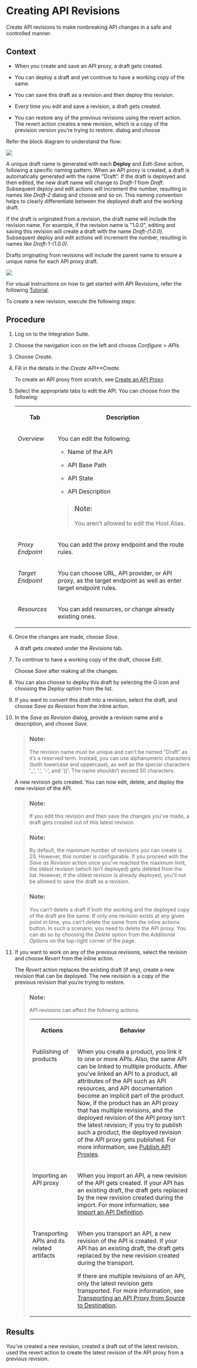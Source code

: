 <!-- loio0a0d7d41222e42e4834b30c89609f400 -->

<link rel="stylesheet" type="text/css" href="../css/sap-icons.css"/>

# Creating API Revisions

Create API revisions to make nonbreaking API changes in a safe and controlled manner.



## Context

-   When you create and save an API proxy, a draft gets created.

-   You can deploy a draft and yet continue to have a working copy of the same.

-   You can save this draft as a revision and then deploy this revision.

-   Every time you edit and save a revision, a draft gets created.

-   You can restore any of the previous revisions using the revert action. The revert action creates a new revision, which is a copy of the prevision version you’re trying to restore. dialog and choose


Refer the block diagram to understand the flow:

![](images/Revision_Flow_Diagram_a91e57d.png)

A unique draft name is generated with each **Deploy** and *Edit-Save* action, following a specific naming pattern. When an API proxy is created, a draft is automatically generated with the name "Draft". If the draft is deployed and then edited, the new draft name will change to *Draft-1* from *Draft*. Subsequent deploy and edit actions will increment the number, resulting in names like *Draft-2* dialog and choose and so on. This naming convention helps to clearly differentiate between the deployed draft and the working draft.



If the draft is originated from a revision, the draft name will include the revision name. For example, if the revision name is "1.0.0", editing and saving this revision will create a draft with the name *Draft-\(1.0.0\)*. Subsequent deploy and edit actions will increment the number, resulting in names like *Draft-1-\(1.0.0\)*.

Drafts originating from revisions will include the parent name to ensure a unique name for each API proxy draft.

![](images/Revision_Draft_c938fe2.png)

For visual instructions on how to get started with API Revisions, refer the following [Tutorial](https://developers.sap.com/tutorials/api-mgmt-revisioning.html).

To create a new revision, execute the following steps:



<a name="loio0a0d7d41222e42e4834b30c89609f400__steps_r3n_sj3_1yb"/>

## Procedure

1.  Log on to the Integration Suite.

2.  Choose the navigation icon on the left and choose *Configure* \> *APIs*.

3.  Choose *Create*.

4.  Fill in the details in the *Create API**Create*.

    To create an API proxy from scratch, see [Create an API Proxy](create-an-api-proxy-c0842d5.md).

5.  Select the appropriate tabs to edit the API. You can choose from the following:


    <table>
    <tr>
    <th valign="top">

    Tab
    
    </th>
    <th valign="top">

    Description
    
    </th>
    </tr>
    <tr>
    <td valign="top">
    
    *Overview* 
    
    </td>
    <td valign="top">
    
    You can edit the following:

    -   Name of the API

    -   API Base Path

    -   API State

    -   API Description


    > ### Note:  
    > You aren’t allowed to edit the Host Alias.


    
    </td>
    </tr>
    <tr>
    <td valign="top">
    
    *Proxy Endpoint* 
    
    </td>
    <td valign="top">
    
    You can add the proxy endpoint and the route rules.
    
    </td>
    </tr>
    <tr>
    <td valign="top">
    
    *Target Endpoint* 
    
    </td>
    <td valign="top">
    
    You can choose URL, API provider, or API proxy, as the target endpoint as well as enter target endpoint rules.
    
    </td>
    </tr>
    <tr>
    <td valign="top">
    
    *Resources* 
    
    </td>
    <td valign="top">
    
    You can add resources, or change already existing ones.
    
    </td>
    </tr>
    </table>
    
6.  Once the changes are made, choose *Save*.

    A draft gets created under the *Revisions* tab.

7.  To continue to have a working copy of the draft, choose *Edit*.

    Choose *Save* after making all the changes.

8.  You can also choose to deploy this draft by selecting the <span class="SAP-icons-V5"></span> icon and choosing the *Deploy* option from the list.

9.  If you want to convert this draft into a revision, select the draft, and choose *Save as Revision* from the inline action.

10. In the *Save as Revision* dialog, provide a revision name and a description, and choose *Save*.

    > ### Note:  
    > The revision name must be unique and can’t be named "Draft" as it’s a reserved term. Instead, you can use alphanumeric characters \(both lowercase and uppercase\), as well as the special characters '\_', '.', '-', and '\(\)'. The name shouldn’t exceed 50 characters.

    A new revision gets created. You can now edit, delete, and deploy the new revision of the API.

    > ### Note:  
    > If you edit this revision and then save the changes you've made, a draft gets created out of this latest revision.

    > ### Note:  
    > By default, the maximum number of revisions you can create is 20. However, this number is configurable. If you proceed with the *Save as Revision* action once you've reached the maximum limit, the oldest revision \(which isn’t deployed\) gets deleted from the list. However, if the oldest revision is already deployed, you'll not be allowed to save the draft as a revision.

    > ### Note:  
    > You can’t delete a draft if both the working and the deployed copy of the draft are the same. If only one revision exists at any given point in time, you can’t delete the same from the inline actions button. In such a scenario, you need to delete the API proxy. You can do so by choosing the *Delete* option from the *Additional Options* on the top-right corner of the page.

11. If you want to work on any of the previous revisions, select the revision and choose *Revert* from the inline action.

    The *Revert* action replaces the existing draft \(if any\), create a new revision that can be deployed. The new revision is a copy of the previous revision that you’re trying to restore.

    > ### Note:  
    > API revisions can affect the following actions:
    > 
    > 
    > <table>
    > <tr>
    > <th valign="top">
    > 
    > Actions
    > 
    > </th>
    > <th valign="top">
    > 
    > Behavior
    > 
    > </th>
    > </tr>
    > <tr>
    > <td valign="top">
    > 
    > Publishing of products
    > 
    > </td>
    > <td valign="top">
    > 
    > When you create a product, you link it to one or more APIs. Also, the same API can be linked to multiple products. After you’ve linked an API to a product, all attributes of the API such as API resources, and API documentation become an implicit part of the product. Now, if the product has an API proxy that has multiple revisions, and the deployed revision of the API proxy isn’t the latest revision; if you try to publish such a product, the deployed revision of the API proxy gets published. For more information, see [Publish API Proxies](publish-api-proxies-75a4a11.md).
    > 
    > </td>
    > </tr>
    > <tr>
    > <td valign="top">
    > 
    > Importing an API proxy
    > 
    > </td>
    > <td valign="top">
    > 
    > When you import an API, a new revision of the API gets created. If your API has an existing draft, the draft gets replaced by the new revision created during the import. For more information, see [Import an API Definition](import-an-api-definition-9342a93.md).
    > 
    > </td>
    > </tr>
    > <tr>
    > <td valign="top">
    > 
    > Transporting APIs and its related artifacts
    > 
    > </td>
    > <td valign="top">
    > 
    > When you transport an API, a new revision of the API is created. If your API has an existing draft, the draft gets replaced by the new revision created during the transport.
    > 
    > If there are multiple revisions of an API, only the latest revision gets transported. For more information, see [Transporting an API Proxy from Source to Destination](transporting-an-api-proxy-from-source-to-destination-2fe1aa2.md).
    > 
    > </td>
    > </tr>
    > </table>




<a name="loio0a0d7d41222e42e4834b30c89609f400__result_mzc_3l3_1yb"/>

## Results

You’ve created a new revision, created a draft out of the latest revision, used the revert action to create the latest revision of the API proxy from a previous revision.

